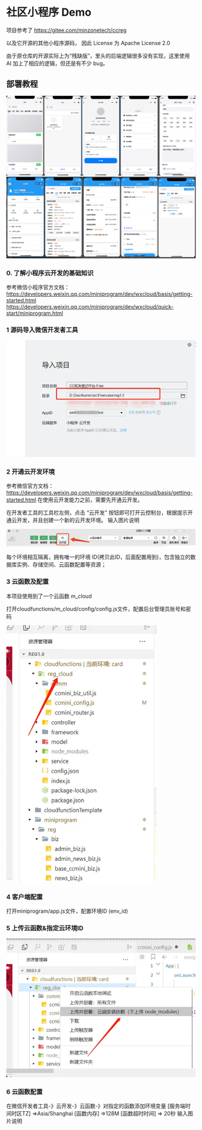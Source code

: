 # 社区小程序 Demo
项目参考了 
https://gitee.com/minzonetech/ccreg

以及它开源的其他小程序源码， 因此 License 为 Apache License 2.0

由于原仓库的开源实际上为“残缺版”，里头的后端逻辑很多没有实现，这里使用 AI 加上了相应的逻辑，但还是有不少 bug。

## 部署教程
![alt text](demo/image-5.png)
![alt text](demo/3931733398523_.pic.png)

### 0. 了解小程序云开发的基础知识
参考微信小程序官方文档：
https://developers.weixin.qq.com/miniprogram/dev/wxcloud/basis/getting-started.html
https://developers.weixin.qq.com/miniprogram/dev/wxcloud/quick-start/miniprogram.html

### 1 源码导入微信开发者工具

![alt text](demo/image.png)

### 2 开通云开发环境
参考微信官方文档：https://developers.weixin.qq.com/miniprogram/dev/wxcloud/basis/getting-started.html
在使用云开发能力之前，需要先开通云开发。

在开发者工具的工具栏左侧，点击 “云开发” 按钮即可打开云控制台，根据提示开通云开发，并且创建一个新的云开发环境。 输入图片说明

![alt text](demo/image-2.png)

每个环境相互隔离，拥有唯一的环境 ID(拷贝此ID，后面配置用到)，包含独立的数据库实例、存储空间、云函数配置等资源；

### 3 云函数及配置
本项目使用到了一个云函数 m_cloud 

打开cloudfunctions/m_cloud/config/config.js文件，配置后台管理员账号和密码

![alt text](demo/image-3.png)

### 4 客户端配置
打开miniprogram/app.js文件，配置环境ID (env_id)

### 5 上传云函数&指定云环境ID
![alt text](demo/image-4.png)

### 6 云函数配置
在微信开发者工具-》云开发-》云函数-》对指定的函数添加环境变量
[服务端时间时区TZ] =>Asia/Shanghai
[函数内存] =>128M
[函数超时时间] => 20秒 输入图片说明

